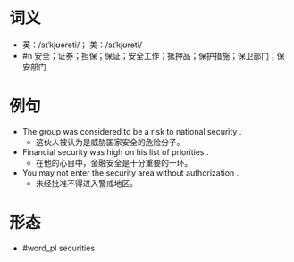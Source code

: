 # 词义
- 英：/sɪˈkjʊərəti/； 美：/sɪˈkjʊrəti/
- #n 安全；证券；担保；保证；安全工作；抵押品；保护措施；保卫部门；保安部门
# 例句
- The group was considered to be a risk to national security .
	- 这伙人被认为是威胁国家安全的危险分子。
- Financial security was high on his list of priorities .
	- 在他的心目中，金融安全是十分重要的一环。
- You may not enter the security area without authorization .
	- 未经批准不得进入警戒地区。
# 形态
- #word_pl securities
